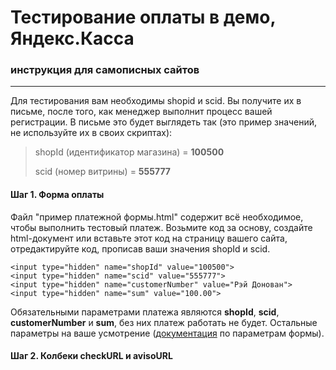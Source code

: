 Тестирование оплаты в демо, Яндекс.Касса
========================================
### инструкция для самописных сайтов

---
Для тестирования вам необходимы shopid и scid. Вы получите их в письме, после того, как менеджер выполнит процесс вашей регистрации. В письме это будет выглядеть так (это пример значений, не используйте их в своих скриптах):
> shopId (идентификатор магазина) = **100500**
>
> scid (номер витрины) = **555777**

#### Шаг 1. Форма оплаты
Файл "пример платежной формы.html" содержит всё необходимое, чтобы выполнить тестовый платеж. Возьмите код за основу, создайте html-документ или вставьте этот код на страницу вашего сайта, отредактируйте код, прописав ваши значения shopId и scid.

    <input type="hidden" name="shopId" value="100500">
    <input type="hidden" name="scid" value="555777">
    <input type="hidden" name="customerNumber" value="Рэй Донован">
    <input type="hidden" name="sum" value="100.00">

Обязательными параметрами платежа являются **shopId**, **scid**, **customerNumber** и **sum**, без них платеж работать не будет. Остальные параметры на ваше усмотрение ([документация](https://tech.yandex.ru/money/doc/payment-solution/payment-form/payment-form-http-docpage/) по параметрам формы).

#### Шаг 2. Колбеки checkURL и avisoURL
